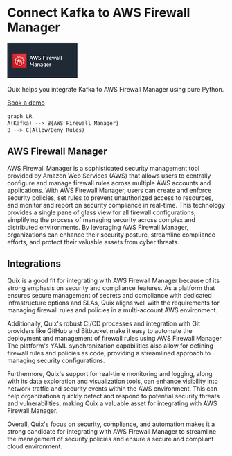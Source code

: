 # Connect Kafka to AWS Firewall Manager

![](./images/logo_1.jpg)

Quix helps you integrate Kafka to AWS Firewall Manager using pure Python.

<div>
<a class="md-button md-button--primary" href="https://share.hsforms.com/1iW0TmZzKQMChk0lxd_tGiw4yjw2?__hstc=175542013.2303933fbd746c0ac86d9ccbe9bc9100.1728383268831.1729603416735.1729620918855.31&__hssc=175542013.1.1729620918855&__hsfp=2132701734" target="_blank" style="margin-right:.5rem;">Book a demo</a>
<br/>
</div>

```mermaid
graph LR
A(Kafka) --> B{AWS Firewall Manager}
B --> C(Allow/Deny Rules)
```

## AWS Firewall Manager

AWS Firewall Manager is a sophisticated security management tool provided by Amazon Web Services (AWS) that allows users to centrally configure and manage firewall rules across multiple AWS accounts and applications. With AWS Firewall Manager, users can create and enforce security policies, set rules to prevent unauthorized access to resources, and monitor and report on security compliance in real-time. This technology provides a single pane of glass view for all firewall configurations, simplifying the process of managing security across complex and distributed environments. By leveraging AWS Firewall Manager, organizations can enhance their security posture, streamline compliance efforts, and protect their valuable assets from cyber threats.

## Integrations

Quix is a good fit for integrating with AWS Firewall Manager because of its strong emphasis on security and compliance features. As a platform that ensures secure management of secrets and compliance with dedicated infrastructure options and SLAs, Quix aligns well with the requirements for managing firewall rules and policies in a multi-account AWS environment.

Additionally, Quix's robust CI/CD processes and integration with Git providers like GitHub and Bitbucket make it easy to automate the deployment and management of firewall rules using AWS Firewall Manager. The platform's YAML synchronization capabilities also allow for defining firewall rules and policies as code, providing a streamlined approach to managing security configurations.

Furthermore, Quix's support for real-time monitoring and logging, along with its data exploration and visualization tools, can enhance visibility into network traffic and security events within the AWS environment. This can help organizations quickly detect and respond to potential security threats and vulnerabilities, making Quix a valuable asset for integrating with AWS Firewall Manager. 

Overall, Quix's focus on security, compliance, and automation makes it a strong candidate for integrating with AWS Firewall Manager to streamline the management of security policies and ensure a secure and compliant cloud environment.

